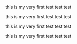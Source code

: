 
this is my very first test test test

this is my very first test test test

this is my very first test test test

this is my very first test test test
